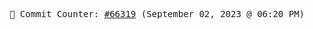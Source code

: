 <p align="center">
    <samp>
        📮 Commit Counter: <a href="https://github.com/Javascript-void0/Javascript-void0/commits/main">#66319</a> (September 02, 2023 @ 06:20 PM)
    </samp>
</p>